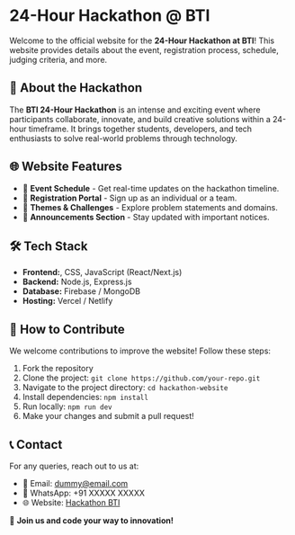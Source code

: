 
# 24-Hour Hackathon @ BTI

Welcome to the official website for the **24-Hour Hackathon at BTI**! This website provides details about the event, registration process, schedule, judging criteria, and more.

## 🚀 About the Hackathon
The **BTI 24-Hour Hackathon** is an intense and exciting event where participants collaborate, innovate, and build creative solutions within a 24-hour timeframe. It brings together students, developers, and tech enthusiasts to solve real-world problems through technology.

## 🌐 Website Features
- 📅 **Event Schedule** - Get real-time updates on the hackathon timeline.
- 📝 **Registration Portal** - Sign up as an individual or a team.
- 🎯 **Themes & Challenges** - Explore problem statements and domains.
- 📢 **Announcements Section** - Stay updated with important notices.

## 🛠️ Tech Stack
- **Frontend:**, CSS, JavaScript (React/Next.js)
- **Backend:** Node.js, Express.js
- **Database:** Firebase / MongoDB
- **Hosting:** Vercel / Netlify

## 📌 How to Contribute
We welcome contributions to improve the website! Follow these steps:
1. Fork the repository
2. Clone the project: `git clone https://github.com/your-repo.git`
3. Navigate to the project directory: `cd hackathon-website`
4. Install dependencies: `npm install`
5. Run locally: `npm run dev`
6. Make your changes and submit a pull request!

## 📞 Contact
For any queries, reach out to us at:
- 📧 Email: dummy@email.com
- 📱 WhatsApp: +91 XXXXX XXXXX
- 🌐 Website: [Hackathon BTI](#)

🎉 **Join us and code your way to innovation!**

